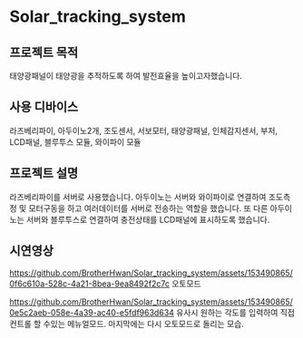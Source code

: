 # Solar_tracking_system
## 프로젝트 목적
태양광패널이 태양광을 추적하도록 하여 발전효율을 높이고자했습니다.
## 사용 디바이스
라즈베리파이, 아두이노2개, 조도센서, 서보모터, 태양광패널, 인체감지센서, 부저, LCD패널, 블루투스 모듈, 와이파이 모듈
## 프로젝트 설명
라즈베리파이를 서버로 사용했습니다. 
아두이노는 서버와 와이파이로 연결하여 조도측정 및 모터구동을 하고 여러데이터를 서버로 전송하는 역할을 했습니다. 
또 다른 아두이노는 서버와 블루투스로 연결하여 충전상태를 LCD패널에 표시하도록 했습니다.
## 시연영상
https://github.com/BrotherHwan/Solar_tracking_system/assets/153490865/0f6c610a-528c-4a21-8bea-9ea8492f2c7c
오토모드 




https://github.com/BrotherHwan/Solar_tracking_system/assets/153490865/0e5c2aeb-058e-4a39-ac40-e5fdf963d634
유사시 원하는 각도를 입력하여 직접 컨트롤 할 수있는 메뉴얼모드. 
마지막에는 다시 오토모드로 돌리는 모습.








